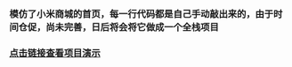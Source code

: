 ### 模仿了小米商城的首页，每一行代码都是自己手动敲出来的，由于时间仓促，尚未完善，日后将会将它做成一个全栈项目
### [点击链接查看项目演示](http://xm.aeeternity.com)
